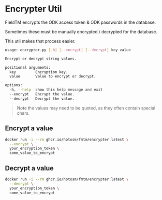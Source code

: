 # Encrypter Util

FieldTM encrypts the ODK access token & ODK passwords in the database.

Sometimes these must be manually encrypted / decrypted for the database.

This util makes that process easier.

```bash
usage: encrypter.py [-h] [--encrypt] [--decrypt] key value

Encrypt or decrypt string values.

positional arguments:
  key         Encryption key.
  value       Value to encrypt or decrypt.

options:
  -h, --help  show this help message and exit
  --encrypt   Encrypt the value.
  --decrypt   Decrypt the value.
```

> Note the values may need to be quoted, as they often contain special chars.

## Encrypt a value

```bash
docker run -i --rm ghcr.io/hotosm/fmtm/encrypter:latest \
  --encrypt \
  your_encryption_token \
  some_value_to_encrypt
```

## Decrypt a value

```bash
docker run -i --rm ghcr.io/hotosm/fmtm/encrypter:latest \
  --decrypt \
  your_encryption_token \
  some_value_to_encrypt
```
